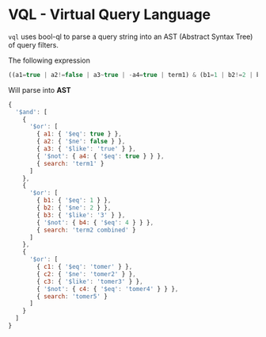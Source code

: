 # VQL - Virtual Query Language
`vql` uses bool-ql to parse a query string into an AST (Abstract Syntax Tree)
of query filters.

The following expression
```js
((a1=true | a2!=false | a3~true | -a4=true | term1) & (b1=1 | b2!=2 | b3~3 | -b4=4 | "term2 combined") & (c1=tomer | c2!=tomer2 | c3~tomer3 | -c4=tomer4 | tomer5))
```

Will parse into **AST**
```js
{
  '$and': [
    {
      '$or': [
        { a1: { '$eq': true } },
        { a2: { '$ne': false } },
        { a3: { '$like': 'true' } },
        { '$not': { a4: { '$eq': true } } },
        { search: 'term1' }
      ]
    },
    {
      '$or': [
        { b1: { '$eq': 1 } },
        { b2: { '$ne': 2 } },
        { b3: { '$like': '3' } },
        { '$not': { b4: { '$eq': 4 } } },
        { search: 'term2 combined' }
      ]
    },
    {
      '$or': [
        { c1: { '$eq': 'tomer' } },
        { c2: { '$ne': 'tomer2' } },
        { c3: { '$like': 'tomer3' } },
        { '$not': { c4: { '$eq': 'tomer4' } } },
        { search: 'tomer5' }
      ]
    }
  ]
}
```

